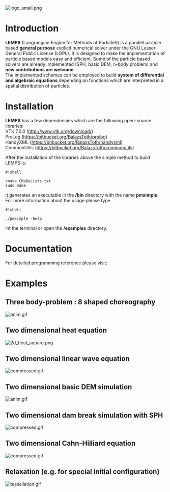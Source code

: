 ![logo_small.png](https://bitbucket.org/repo/yraAqM/images/386051192-logo_small.png)

# Introduction #
**LEMPS** (Langrangian Engine for Methods of ParticleS) is a parallel particle based **general purpose** explicit numerical solver under the GNU Lesser General Public License (LGPL). It is designed to make the implementation of particle based models easy and efficient. Some of the particle based solvers are already implemented (SPH, basic DEM, n-body problem) and **new contributions are welcome**.  
The implemented schemes can be employed to build **system of differential and algebraic equations** depending on functions which are interpreted in a spatial distribution of particles.
# Installation #

**LEMPS** has a few dependencies which are the following open-source libraries:  
VTK 7.0.0 (http://www.vtk.org/download/)  
ProLog (https://bitbucket.org/BalazsToth/prolog)  
HandyXML (https://bitbucket.org/BalazsToth/handyxml)  
CommonUtils (https://bitbucket.org/BalazsToth/commonutils)  

After the installation of the libraries above the simple method to build LEMPS is: 

```
#!shell

cmake CMakeLists.txt
sudo make
```
It generates an executable in the **<LEMPS dir>/bin** directory with the name **pmsimple**.
For more information about the usage please type

```
#!shell

./pmsimple -help
```
int the terminal or open the **<LEMPS dir>/examples** directory.

# Documentation #

For detailed programming reference please visit:

# Examples #

## Three body-problem : 8 shaped choreography ##
![anim.gif](https://bitbucket.org/repo/yraAqM/images/2159458539-anim.gif)
## Two dimensional heat equation ##
![2d_heat_square.png](https://bitbucket.org/repo/yraAqM/images/3091408574-2d_heat_square.png)
## Two dimensional linear wave equation ##
![compressed.gif](https://bitbucket.org/repo/yraAqM/images/1570771457-compressed.gif)
## Two dimensional basic DEM simulation ##
![anim.gif](https://bitbucket.org/repo/yraAqM/images/1876226342-anim.gif)
## Two dimensional dam break simulation with SPH ##
![compressed.gif](https://bitbucket.org/repo/yraAqM/images/4117212104-compressed.gif)
## Two dimensional Cahn-Hilliard equation ##
![compressed.gif](https://bitbucket.org/repo/yraAqM/images/1337375559-compressed.gif)
## Relaxation (e.g. for special initial configuration)
![tessellation.gif](https://bitbucket.org/repo/yraAqM/images/647679836-tessellation.gif)